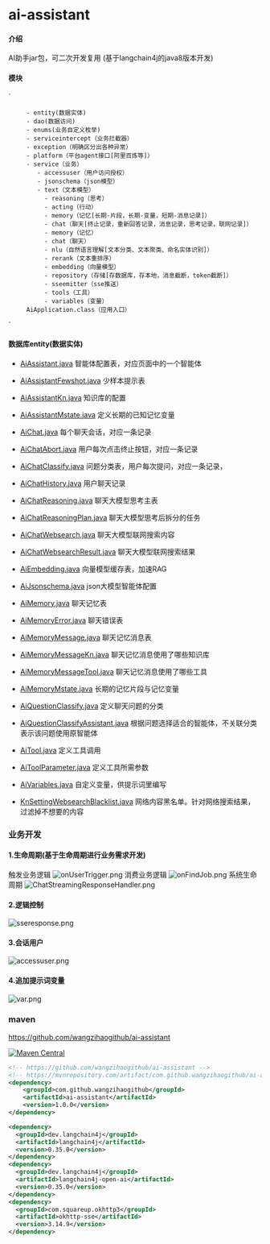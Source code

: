 # ai-assistant

#### 介绍

AI助手jar包，可二次开发复用 (基于langchain4j的java8版本开发)

#### 模块

`

         - entity(数据实体)
         - dao(数据访问)
         - enums(业务自定义枚举)
         - serviceintercept（业务拦截器）
         - exception（明确区分出各种异常）
         - platform（平台agent接口[阿里百炼等]）
         - service（业务）
            - accessuser（用户访问授权）
            - jsonschema（json模型）
            - text（文本模型）
              - reasoning（思考）
              - acting（行动）
              - memory（记忆[长期-片段，长期-变量，短期-消息记录]）
              - chat（聊天[终止记录，重新回答记录，消息记录，思考记录，联网记录]）
              - memory（记忆）
              - chat（聊天）
              - nlu（自然语言理解[文本分类、文本聚类、命名实体识别]）
              - rerank（文本重排序）
              - embedding（向量模型）
              - repository（存储[存数据库，存本地，消息截断，token截断]）
              - sseemitter（sse推送）
              - tools（工具）
              - variables（变量）
         AiApplication.class（应用入口）

`

#### 数据库entity(数据实体)

- [AiAssistant.java](src%2Fmain%2Fjava%2Fcom%2Fgithub%2Faiassistant%2Fentity%2FAiAssistant.java)
  智能体配置表，对应页面中的一个智能体

- [AiAssistantFewshot.java](src%2Fmain%2Fjava%2Fcom%2Fgithub%2Faiassistant%2Fentity%2FAiAssistantFewshot.java)
  少样本提示表

- [AiAssistantKn.java](src%2Fmain%2Fjava%2Fcom%2Fgithub%2Faiassistant%2Fentity%2FAiAssistantKn.java)
  知识库的配置

- [AiAssistantMstate.java](src%2Fmain%2Fjava%2Fcom%2Fgithub%2Faiassistant%2Fentity%2FAiAssistantMstate.java)
  定义长期的已知记忆变量

- [AiChat.java](src%2Fmain%2Fjava%2Fcom%2Fgithub%2Faiassistant%2Fentity%2FAiChat.java)
  每个聊天会话，对应一条记录

- [AiChatAbort.java](src%2Fmain%2Fjava%2Fcom%2Fgithub%2Faiassistant%2Fentity%2FAiChatAbort.java)
  用户每次点击终止按钮，对应一条记录

- [AiChatClassify.java](src%2Fmain%2Fjava%2Fcom%2Fgithub%2Faiassistant%2Fentity%2FAiChatClassify.java)
  问题分类表，用户每次提问，对应一条记录，

- [AiChatHistory.java](src%2Fmain%2Fjava%2Fcom%2Fgithub%2Faiassistant%2Fentity%2FAiChatHistory.java)
  用户聊天记录

- [AiChatReasoning.java](src%2Fmain%2Fjava%2Fcom%2Fgithub%2Faiassistant%2Fentity%2FAiChatReasoning.java)
  聊天大模型思考主表

- [AiChatReasoningPlan.java](src%2Fmain%2Fjava%2Fcom%2Fgithub%2Faiassistant%2Fentity%2FAiChatReasoningPlan.java)
  聊天大模型思考后拆分的任务

- [AiChatWebsearch.java](src%2Fmain%2Fjava%2Fcom%2Fgithub%2Faiassistant%2Fentity%2FAiChatWebsearch.java)
  聊天大模型联网搜索内容

- [AiChatWebsearchResult.java](src%2Fmain%2Fjava%2Fcom%2Fgithub%2Faiassistant%2Fentity%2FAiChatWebsearchResult.java)
  聊天大模型联网搜索结果

- [AiEmbedding.java](src%2Fmain%2Fjava%2Fcom%2Fgithub%2Faiassistant%2Fentity%2FAiEmbedding.java)
  向量模型缓存表，加速RAG

- [AiJsonschema.java](src%2Fmain%2Fjava%2Fcom%2Fgithub%2Faiassistant%2Fentity%2FAiJsonschema.java)
  json大模型智能体配置

- [AiMemory.java](src%2Fmain%2Fjava%2Fcom%2Fgithub%2Faiassistant%2Fentity%2FAiMemory.java)
  聊天记忆表

- [AiMemoryError.java](src%2Fmain%2Fjava%2Fcom%2Fgithub%2Faiassistant%2Fentity%2FAiMemoryError.java)
  聊天错误表

- [AiMemoryMessage.java](src%2Fmain%2Fjava%2Fcom%2Fgithub%2Faiassistant%2Fentity%2FAiMemoryMessage.java)
  聊天记忆消息表

- [AiMemoryMessageKn.java](src%2Fmain%2Fjava%2Fcom%2Fgithub%2Faiassistant%2Fentity%2FAiMemoryMessageKn.java)
  聊天记忆消息使用了哪些知识库

- [AiMemoryMessageTool.java](src%2Fmain%2Fjava%2Fcom%2Fgithub%2Faiassistant%2Fentity%2FAiMemoryMessageTool.java)
  聊天记忆消息使用了哪些工具

- [AiMemoryMstate.java](src%2Fmain%2Fjava%2Fcom%2Fgithub%2Faiassistant%2Fentity%2FAiMemoryMstate.java)
  长期的记忆片段与记忆变量

- [AiQuestionClassify.java](src%2Fmain%2Fjava%2Fcom%2Fgithub%2Faiassistant%2Fentity%2FAiQuestionClassify.java)
  定义聊天问题的分类

- [AiQuestionClassifyAssistant.java](src%2Fmain%2Fjava%2Fcom%2Fgithub%2Faiassistant%2Fentity%2FAiQuestionClassifyAssistant.java)
  根据问题选择适合的智能体，不关联分类表示该问题使用原智能体

- [AiTool.java](src%2Fmain%2Fjava%2Fcom%2Fgithub%2Faiassistant%2Fentity%2FAiTool.java)
  定义工具调用

- [AiToolParameter.java](src%2Fmain%2Fjava%2Fcom%2Fgithub%2Faiassistant%2Fentity%2FAiToolParameter.java)
  定义工具所需参数

- [AiVariables.java](src%2Fmain%2Fjava%2Fcom%2Fgithub%2Faiassistant%2Fentity%2FAiVariables.java)
  自定义变量，供提示词里编写

- [KnSettingWebsearchBlacklist.java](src%2Fmain%2Fjava%2Fcom%2Fgithub%2Faiassistant%2Fentity%2FKnSettingWebsearchBlacklist.java)
  网络内容黑名单。针对网络搜索结果，过滤掉不想要的内容

### 业务开发

#### 1.生命周期(基于生命周期进行业务需求开发)

触发业务逻辑
![onUserTrigger.png](docs/onUserTrigger.png)
消费业务逻辑
![onFindJob.png](docs/onFindJob.png)
系统生命周期
![ChatStreamingResponseHandler.png](docs/ChatStreamingResponseHandler.png)

#### 2.逻辑控制

![sseresponse.png](docs/sseresponse.png)

#### 3.会话用户

![accessuser.png](docs/accessuser.png)

#### 4.追加提示词变量

![var.png](docs/var.png)

### maven

https://github.com/wangzihaogithub/ai-assistant

[![Maven Central](https://maven-badges.herokuapp.com/maven-central/com.github.wangzihaogithub/ai-assistant/badge.svg)](https://search.maven.org/search?q=g:com.github.wangzihaogithub%20AND%20a:ai-assistant)

```xml
<!-- https://github.com/wangzihaogithub/ai-assistant -->
<!-- https://mvnrepository.com/artifact/com.github.wangzihaogithub/ai-assistant -->
<dependency>
    <groupId>com.github.wangzihaogithub</groupId>
    <artifactId>ai-assistant</artifactId>
    <version>1.0.0</version>
</dependency>

<dependency>
  <groupId>dev.langchain4j</groupId>
  <artifactId>langchain4j</artifactId>
  <version>0.35.0</version>
</dependency>
<dependency>
  <groupId>dev.langchain4j</groupId>
  <artifactId>langchain4j-open-ai</artifactId>
  <version>0.35.0</version>
</dependency>
<dependency>
  <groupId>com.squareup.okhttp3</groupId>
  <artifactId>okhttp-sse</artifactId>
  <version>3.14.9</version>
</dependency>

```
